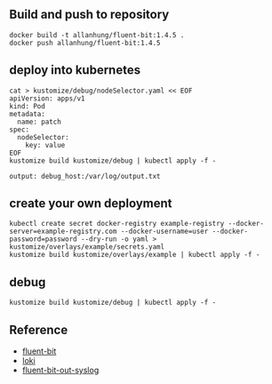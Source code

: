## Build and push to repository
```
docker build -t allanhung/fluent-bit:1.4.5 .
docker push allanhung/fluent-bit:1.4.5
```

## deploy into kubernetes
```
cat > kustomize/debug/nodeSelector.yaml << EOF
apiVersion: apps/v1
kind: Pod
metadata:
  name: patch
spec:
  nodeSelector:
    key: value
EOF
kustomize build kustomize/debug | kubectl apply -f -

output: debug_host:/var/log/output.txt
```

## create your own deployment
```
kubectl create secret docker-registry example-registry --docker-server=example-registry.com --docker-username=user --docker-password=password --dry-run -o yaml > kustomize/overlays/example/secrets.yaml
kustomize build kustomize/overlays/example | kubectl apply -f -
```

## debug
```
kustomize build kustomize/debug | kubectl apply -f -
```

## Reference
  - [fluent-bit](https://github.com/fluent/fluent-bit)
  - [loki](https://github.com/grafana/loki)
  - [fluent-bit-out-syslog](https://github.com/pivotal-cf/fluent-bit-out-syslog)
